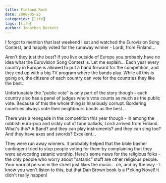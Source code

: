```yaml
---
title: Finland Rock
date: 2006-05-25
categories: [life]
tags: [life]
author: Jonathan Beckett
---
```


I forgot to mention that last weekend I sat and watched the Eurovision Song Contest, and happily voted for the runaway winner - Lordi, from Finland...

Aren't they just the best? If you live outside of Europe you probably have no idea what the Eurovision Song Contest is. Let me explain... Each year every country in Europe is allowed to put a band forward for the competition, and they end up with a big TV program where the bands play. While all this is going on, the citizens of each country can vote for the countries they like the best.

Unfortunately the "public vote" is only part of the story though - each country also has a panel of judges who's vote counts as much as the public vote. Because of this the whole thing is hilariously corrupt. Bordering countries always vote their neighbours bands as the best...

There was a renegade in the competition this year though - in among the rubbish euro-pop and sickly out of tune ballads, Lordi arrived from Finland. What's this? A Band? and they can play instruments? and they can sing too? And they have axes and swords? Excellent...

They were run away winners. It probably helped that the bible basher contingent tried to stop people voting for them by complaining that they were advocating satanic worship. Here's some news for the religious folks - the only people who worry about "satanic" stuff are other religious people. Your normal person in the street just likes the music... oh, and by the way - I know you won't listen to this, but that Dan Brown book is a f*cking Novel! It didn't really happen!